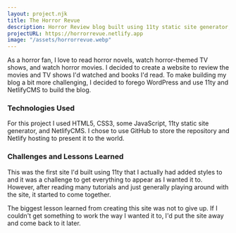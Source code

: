 ```yaml
---
layout: project.njk
title: The Horror Revue
description: Horror Review blog built using 11ty static site generator, NetlifyCMS, Netlify hosting, and GitHub for the repository.
projectURL: https://horrorrevue.netlify.app
image: "/assets/horrorrevue.webp"
---
```


As a horror fan, I love to read horror novels, watch horror-themed TV shows, and watch horror movies. I decided to create a website to review the movies and TV shows I'd watched and books I'd read. To make building my blog a bit more challenging, I decided to forego WordPress and use 11ty and NetlifyCMS to build the blog. 

### Technologies Used
For this project I used HTML5, CSS3, some JavaScript, 11ty static site generator, and NetlifyCMS. I chose to use GitHub to store the repository and Netlify hosting to present it to the world. 

### Challenges and Lessons Learned
This was the first site I'd built using 11ty that I actually had added styles to and it was a challenge to get everything to appear as I wanted it to. However, after reading many tutorials and just generally playing around with the site, it started to come together.

The biggest lesson learned from creating this site was not to give up. If I couldn't get something to work the way I wanted it to, I'd put the site away and come back to it later. 